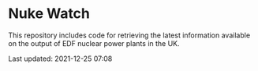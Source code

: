 # Nuke Watch

This repository includes code for retrieving the latest information available on the output of EDF nuclear power plants in the UK.

Last updated: 2021-12-25 07:08